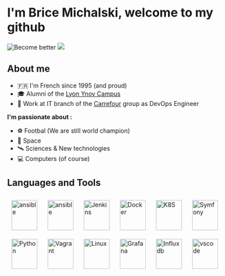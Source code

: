 # I'm Brice Michalski, welcome to my github

![Become better](https://img.shields.io/badge/Become%20better-work%20in%20progress%20..-blue) ![](https://img.shields.io/badge/Invent%20something-I%20search%20THE%20idea-blue)

## About me

- 🇫🇷 I'm French since 1995 (and proud)
- 🎓 Alumni of the [Lyon Ynov Campus](https://www.ynov.com/campus/lyon/)
- 👔 Work at IT branch of the [Carrefour](https://www.carrefour.com/) group as DevOps Engineer

**I'm passionate about :**

- ⚽ Footbal (We are still world champion)
- 🚀 Space
- 🛰 Sciences & New technologies
- 💻 Computers (of course)

## Languages and Tools

<p align="left">
    <img style="margin:10px;"src="https://cdn.worldvectorlogo.com/logos/git-icon.svg" alt="ansible" width="60" height="70"/>
    <img style="margin:10px;"src="https://cdn.worldvectorlogo.com/logos/ansible.svg" alt="ansible" width="60" height="70"/>
    <img style="margin:10px;"src="https://cdn.worldvectorlogo.com/logos/jenkins-1.svg" alt="Jenkins" width="60" height="70"/>
    <img style="margin:10px;"src="https://cdn.worldvectorlogo.com/logos/docker.svg" alt="Docker" width="60" height="70"/>
    <img style="margin:10px;"src="https://cdn.worldvectorlogo.com/logos/kubernets.svg" alt="K8S" width="60" height="70"/>
    <img style="margin:10px;"src="https://cdn.worldvectorlogo.com/logos/symfony.svg" alt="Symfony" width="60" height="70"/>
    <img style="margin:10px;"src="https://cdn.worldvectorlogo.com/logos/python-5.svg" alt="Python" width="60" height="70"/>
    <img style="margin:10px;"src="https://cdn.worldvectorlogo.com/logos/vagrant.svg" alt="Vagrant" width="60" height="70"/>
    <img style="margin:10px;"src="https://cdn.worldvectorlogo.com/logos/linux-tux.svg" alt="Linux" width="60" height="70"/>
    <img style="margin:10px;"src="https://cdn.worldvectorlogo.com/logos/grafana.svg" alt="Grafana" width="60" height="70"/>
    <img style="margin:10px;"src="https://cdn.worldvectorlogo.com/logos/influxdb.svg" alt="Influxdb" width="60" height="70"/>
    <img style="margin:10px;"src="https://cdn.worldvectorlogo.com/logos/visual-studio-code.svg" alt="vscode" width="60" height="70"/>
</p>
